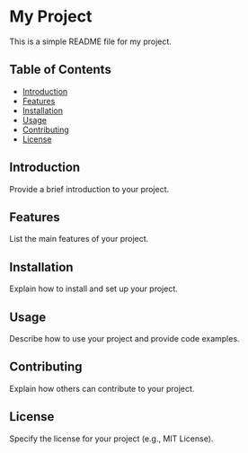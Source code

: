 # My Project

This is a simple README file for my project.

## Table of Contents

- [Introduction](#introduction)
- [Features](#features)
- [Installation](#installation)
- [Usage](#usage)
- [Contributing](#contributing)
- [License](#license)

## Introduction

Provide a brief introduction to your project.

## Features

List the main features of your project.

## Installation

Explain how to install and set up your project.

## Usage

Describe how to use your project and provide code examples.

## Contributing

Explain how others can contribute to your project.

## License

Specify the license for your project (e.g., MIT License).
